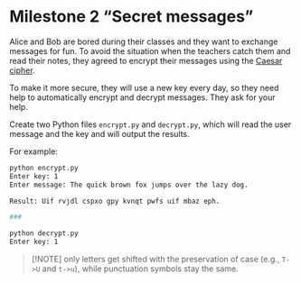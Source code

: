 # Milestone 2 “Secret messages”
Alice and Bob are bored during their classes and they want to exchange messages for fun. To avoid the situation when the teachers catch them and read their notes, they agreed to encrypt their messages using the [Caesar cipher](https://en.wikipedia.org/wiki/Caesar_cipher).

To make it more secure, they will use a new key every day, so they need help to automatically encrypt and decrypt messages. They ask for your help.

Create two Python files `encrypt.py` and `decrypt.py`, which will read the user message and the key and will output the results.

For example:

```bash
python encrypt.py
Enter key: 1
Enter message: The quick brown fox jumps over the lazy dog.

Result: Uif rvjdl cspxo gpy kvnqt pwfs uif mbaz eph.

###

python decrypt.py
Enter key: 1
```
> [!NOTE] only letters get shifted with the preservation of case (e.g., `T->U` and `t->u`), while punctuation symbols stay the same.